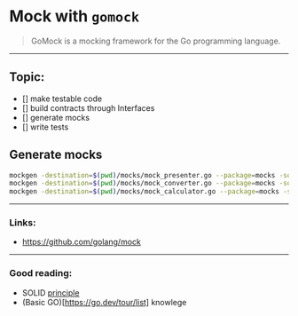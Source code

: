 # Mock with `gomock`
> GoMock is a mocking framework for the Go programming language.   

----  

## Topic:
- [] make testable code
- [] build contracts through Interfaces
- [] generate mocks
- [] write tests


## Generate mocks
```bash
mockgen -destination=$(pwd)/mocks/mock_presenter.go --package=mocks -source=$(pwd)/presenter/presenter.go
mockgen -destination=$(pwd)/mocks/mock_converter.go --package=mocks -source=$(pwd)/converter/converter.go
mockgen -destination=$(pwd)/mocks/mock_calculator.go --package=mocks -source=$(pwd)/calculator/calculator.go
```

----
### Links:
- https://github.com/golang/mock

----
### Good reading:
- SOLID [principle](https://gogiggersin.wordpress.com/2020/01/15/solid-design-principle-in-go/)
- (Basic GO)[https://go.dev/tour/list] knowlege